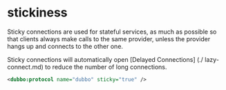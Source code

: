 # stickiness

Sticky connections are used for stateful services, as much as possible so that clients always make calls to the same provider, unless the provider hangs up and connects to the other one.

Sticky connections will automatically open [Delayed Connections] (./ lazy-connect.md) to reduce the number of long connections.

```xml
<dubbo:protocol name="dubbo" sticky="true" />
```

